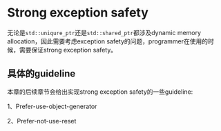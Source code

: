 # Strong exception safety

无论是`std::uniqure_ptr`还是`std::shared_ptr`都涉及dynamic memory allocation，因此需要考虑exception safety的问题，programmer在使用的时候，需要保证strong exception safety。



## 具体的guideline

本章的后续章节会给出实现strong exception safety的一些guideline:

1、Prefer-use-object-generator

2、Prefer-not-use-reset


